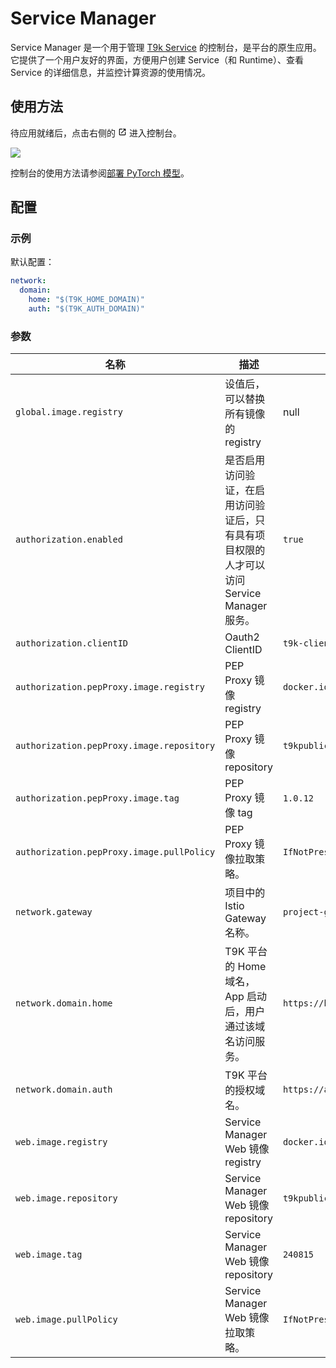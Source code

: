 # Service Manager

Service Manager 是一个用于管理 [T9k Service](https://t9k.github.io/ucman/latest/api/t9k-service/index.html) 的控制台，是平台的原生应用。它提供了一个用户友好的界面，方便用户创建 Service（和 Runtime）、查看 Service 的详细信息，并监控计算资源的使用情况。

## 使用方法

待应用就绪后，点击右侧的 <svg width="1em" height="1em" class="MuiSvgIcon-root MuiSvgIcon-colorPrimary MuiSvgIcon-fontSizeMedium css-jxtyyz" focusable="false" aria-hidden="true" viewBox="0 0 24 24" data-testid="OpenInNewIcon"><path d="M19 19H5V5h7V3H5c-1.11 0-2 .9-2 2v14c0 1.1.89 2 2 2h14c1.1 0 2-.9 2-2v-7h-2zM14 3v2h3.59l-9.83 9.83 1.41 1.41L19 6.41V10h2V3z"></path></svg> 进入控制台。

![](https://s2.loli.net/2024/09/27/HJvnsjQx46bE2Ct.png)

控制台的使用方法请参阅[部署 PyTorch 模型](https://t9k.github.io/ucman/latest/guide/deploy-model/deploy-pytorch.html)。

## 配置

### 示例

默认配置：

```yaml
network:
  domain:
    home: "$(T9K_HOME_DOMAIN)"
    auth: "$(T9K_AUTH_DOMAIN)"
```

<!-- 其中 -->

### 参数

| 名称                                     | 描述                                                                                  | 默认值                                              |
| ---------------------------------------- | ------------------------------------------------------------------------------------- | ----------------------------------------------- |
| `global.image.registry`                  | 设值后，可以替换所有镜像的 registry                                                | null| 
| `authorization.enabled`                  | 是否启用访问验证，在启用访问验证后，只有具有项目权限的人才可以访问 Service Manager 服务。         | `true`                                          |
| `authorization.clientID`                 | Oauth2 ClientID                                                                       | `t9k-client`                                    |
| `authorization.pepProxy.image.registry`           | PEP Proxy 镜像 registry                                                        |    `docker.io`     |
| `authorization.pepProxy.image.repository`           | PEP Proxy 镜像 repository                                                   |    `t9kpublic/pep-proxy`     |
| `authorization.pepProxy.image.tag`           | PEP Proxy 镜像 tag                                                                   |    `1.0.12`     |
| `authorization.pepProxy.image.pullPolicy` | PEP Proxy 镜像拉取策略。                                                                 | `IfNotPresent`                                        |
| `network.gateway`                        | 项目中的 Istio Gateway 名称。                                                            | `project-gateway`                               |
| `network.domain.home`                    | T9K 平台的 Home 域名，App 启动后，用户通过该域名访问服务。                                    | `https://home.sample.t9kcloud.cn`              |
| `network.domain.auth`                    | T9K 平台的授权域名。                                                                      | `https://auth.sample.t9kcloud.cn`              |
| `web.image.registry`                              | Service Manager Web 镜像 registry                                               | `docker.io`   |
| `web.image.repository`                              | Service Manager Web 镜像 repository                                          | `t9kpublic/service-manager-web`   |
| `web.image.tag`                              | Service Manager Web 镜像 repository                                                 | `240815`   |
| `web.image.pullPolicy`                    | Service Manager Web 镜像拉取策略。                                                       | `IfNotPresent`                                        |
